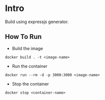 # Intro

Build using expressjs generator.

## How To Run

- Build the image

```shell
docker build . -t <image-name>
```

- Run the container

```shell
docker run --rm -d -p 3000:3000 <image-name>
```

- Stop the container

```shell
docker stop <container-name>
```
